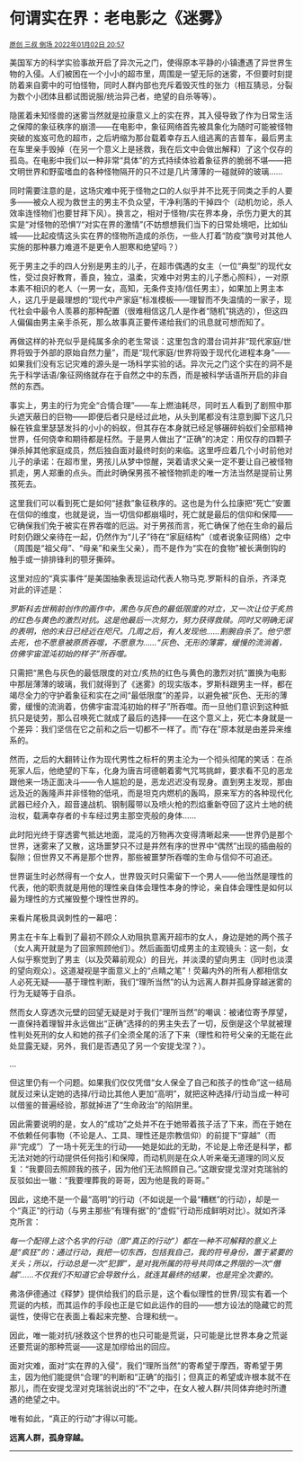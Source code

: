# 何谓实在界：老电影之《迷雾》

<sup>[原创 三叔 倒场 2022年01月02日 20:57](https://mp.weixin.qq.com/s/oCE9hJeRzb5twq4xmkBtJA)</sup>

美国军方的科学实验事故开启了异次元之门，使得原本平静的小镇遭遇了异世界生物的入侵。人们被困在一个小小的超市里，周围是一望无际的迷雾，不但要时刻提防着来自雾中的可怕怪物，同时人群内部也充斥着毁灭性的张力（相互猜忌，分裂为数个小团体且都试图说服/统治异己者，绝望的自杀等等）。

隐匿着未知怪兽的迷雾当然就是拉康意义上的实在界，其入侵导致了作为日常生活之保障的象征秩序的崩溃——在电影中，象征网络首先被具象化为随时可能被怪物突破的岌岌可危的超市，之后坍缩为那台载着幸存五人组逃离的吉普车，最后男主在车里亲手毁掉（在另一个意义上是拯救，我在后文中会做出解释）了这个仅存的孤岛。在电影中我们以一种非常“具体”的方式持续体验着象征界的脆弱不堪——把文明世界和野蛮嗜血的各种怪物隔开的只不过是几片薄薄的一碰就碎的玻璃……

同时需要注意的是，这场灾难中死于怪物之口的人似乎并不比死于同类之手的人要多——被众人视为救世主的男主不负众望，干净利落的干掉四个（动机勿论，杀人效率连怪物们也要甘拜下风）。换言之，相对于怪物/实在界本身，杀伤力更大的其实是“对怪物的恐惧”/“对实在界的激情”(不妨想想我们当下的日常处境吧，比如仙城——比起疫情这头实在界的怪物所造成的杀伤，一些人打着“防疫”旗号对其他人实施的那种暴力难道不是更令人胆寒和绝望吗？）

死于男主之手的四人分别是男主的儿子，在超市偶遇的女主（一位“典型”的现代女性，受过良好教育，善良，独立，温柔，灾难中对男主的儿子悉心照料），一对原本素不相识的老人（一男一女，高知，无条件支持/信任男主），如果加上男主本人，这几乎是最理想的“现代中产家庭”标准模板——理智而不失温情的一家子，现代社会中最令人羡慕的那种配置（很难相信这几人是作者“随机”挑选的），但这四人偏偏由男主亲手杀死，那么故事真正要传递给我们的讯息就可想而知了。

再做这样的补充似乎是纯属多余的老生常谈：这里包含的潜台词并非“现代家庭/世界将毁于外部的原始自然力量”，而是“现代家庭/世界将毁于现代化进程本身”——如果我们没有忘记灾难的源头是一场科学实验的话。异次元之门这个实在的洞不是先于科学话语/象征网络就存在于自然之中的东西，而是被科学话语所开启的非自然的东西。

事实上，男主的行为完全“合情合理”——车上燃油耗尽，同时五人看到了剧照中那头遮天蔽日的巨物——即便后者只是经过此地，从头到尾都没有注意到脚下这几只躲在铁盒里瑟瑟发抖的小小的蚂蚁，但其存在本身就已经足够碾碎蚂蚁们全部精神世界，任何侥幸和期待都是枉然。于是男人做出了“正确”的决定：用仅存的四颗子弹杀掉其他家庭成员，然后独自面对最终时刻的来临。这里呼应着几个小时前他对儿子的承诺：在超市里，男孩儿从梦中惊醒，哭着请求父亲一定不要让自己被怪物抓走，男人郑重的点头。而此时确保男孩不被怪物抓走的唯一方法当然是提前让男孩死去。

这里我们可以看到死亡是如何“拯救”象征秩序的。这也是为什么拉康把“死亡”安置在信仰的维度，也就是说，当一切信仰都崩塌时，死亡就是最后的信仰和保障——它确保我们免于被实在界吞噬的厄运。对于男孩而言，死亡确保了他在生命的最后时刻仍跟父亲待在一起，仍然作为“儿子”待在“家庭结构”（或者说象征网络）之中（周围是“祖父母”、“母亲”和亲生父亲），而不是作为“实在的食物”被长满倒钩的触手或一排排锋利的颚牙撕碎。

这里对应的“真实事件”是美国抽象表现运动代表人物马克.罗斯科的自杀，齐泽克对此的评述是：

*罗斯科去世稍前创作的画作中，黑色与灰色的最低限度的对立，又一次让位于炙热的红色与黄色的激烈对抗。这是他最后一次努力，努力获得救赎。同时又明确无误的表明，他的末日已经近在咫尺。几周之后，有人发现他……割腕自杀了。他宁愿去死，也不愿意被原质吞噬，不愿意为……“灰色、无形的薄雾，缓慢的流淌着，仿佛宇宙混沌初始的样子”所吞噬。*

只需把“黑色与灰色的最低限度的对立/炙热的红色与黄色的激烈对抗”置换为电影中那层薄薄的玻璃，我们就得到了《迷雾》的现实版本，罗斯科跟男主一样，都在竭尽全力的守护着象征和实在之间“最低限度”的差异，以避免被“灰色、无形的薄雾，缓慢的流淌着，仿佛宇宙混沌初始的样子”所吞噬。而一旦他们意识到这种抵抗只是徒劳，那么召唤死亡就成了最后的选择——在这个意义上，死亡本身就是一个差异：我们坚信在它之前和之后一切都不一样了。而“存在”原本就是由差异来维系的。

然而，之后的大翻转让作为现代男性之标杆的男主沦为一个彻头彻尾的笑话：在杀死家人后，他绝望的下车，化身为唐吉坷德朝着雾气咒骂挑衅，要求看不见的恶龙跟他来一场正面决斗——令人尴尬的是，恶龙迟迟没有现身。直到男主发现，那由远及近的轰隆声并非怪物的低吼，而是坦克内燃机的轰鸣，原来军方的各种现代化武器已经介入，超音速战机、钢制履带以及喷火枪的烈焰重新夺回了这片土地的统治权，载满幸存者的卡车经过男主那空壳般的身体……

此时阳光终于穿透雾气抵达地面，混沌的万物再次变得清晰起来——世界仍是那个世界，迷雾来了又散，这场噩梦只不过是井然有序的世界中“偶然”出现的插曲般的裂隙；但世界又不再是那个世界，那些被噩梦所吞噬的生命与信仰不可追还。

世界诞生时必然得有一个女人，世界毁灭时只需留下一个男人——他当然是理性的代表，他的职责就是用他的理性亲自体会理性本身的悖论，亲自体会理性是如何以最为理性的方式摧毁整个理性世界的。

来看片尾极具讽刺性的一幕吧：

男主在卡车上看到了最初不顾众人劝阻执意离开超市的女人，身边是她的两个孩子（女人离开就是为了回家照顾他们）。然后画面切成男主的主观镜头：这一刻，女人似乎察觉到了男主（以及荧幕前观众）的目光，并淡漠的望向男主（同时也淡漠的望向观众）。这道凝视是字面意义上的“点睛之笔”！荧幕内外的所有人都相信女人必死无疑——基于理性判断，我们“理所当然”的认为远离人群并孤身穿越迷雾的行为无疑等于自杀。

然而女人穿透次元壁的回望无疑是对于我们“理所当然”的嘲讽：被诸位寄予厚望，一直保持着理智并永远做出“正确”选择的的男主失去了一切，反倒是这个早就被理性判处死刑的女人和她的孩子们全须全尾的活了下来（理性和符号父亲的无能在此处显露无疑，另外，我们是否遇见了另一个安提戈涅？）。

...

但这里仍有一个问题。如果我们仅仅凭借“女人保全了自己和孩子的性命”这一结局就反过来认定她的选择/行动比其他人更加“高明”，就把这种选择/行动当成一种可以借鉴的普遍经验，那就掉进了“生命政治”的陷阱里。

因此需要说明的是，女人的“成功”之处并不在于她带着孩子活了下来，而在于她在不依赖任何事物（不论是人、工具、理性还是宗教信仰）的前提下“穿越”（而非“完成”）了一场十死无生的行动——她是如此的无助，不论是上帝还是科学，都无法对她的行动提供任何指引和保障，而动机则是在众人听来毫无道理的同义反复：“我要回去照顾我的孩子，因为他们无法照顾自己。”这跟安提戈涅对克瑞翁的反驳如出一辙：“我要埋葬我的哥哥，因为他是我的哥哥。”

因此，这绝不是一个最“高明”的行动（不如说是一个最“糟糕”的行动），却是一个“真正”的行动（与男主那些“有理有据”的“虚假”行动形成鲜明对比）。就如齐泽克所言：

*每一个配得上这个名字的行动（即“真正的行动”）都在一种不可解释的意义上是“疯狂”的：通过行动，我把一切东西，包括我自己，我的符号身份，置于紧要的关头；所以，行动总是一次“犯罪”，是对我所属的符号共同体之界限的一次“僭越”……不仅我们不知道它会导致什么，就连其最终的结果，也是完全次要的。*

弗洛伊德通过《释梦》提供给我们的启示是，这个看似理性的世界/现实有着一个荒诞的内核，而其运作的手段也正是它如此运作的目的——想方设法的隐藏它的荒诞性，使得它在表面上看起来完整、合理和统一。

因此，唯一能对抗/拯救这个世界的也只可能是荒诞，只可能是比世界本身之荒诞还要荒诞的那种荒诞——这是加缪给出的回应。

面对灾难，面对“实在界的入侵”，我们“理所当然”的寄希望于摩西，寄希望于男主，因为他们能提供“合理”的判断和“正确”的指引；但真正的希望或许根本就不在那儿，而在安提戈涅对克瑞翁说出的“不”之中，在女人被人群/共同体弃绝时所遭遇的绝望之中。

唯有如此，“真正的行动”才得以可能。

**远离人群，孤身穿越。**

--------------------------------------------
